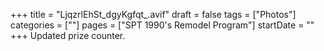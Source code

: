 +++
title = "LjqzrlEhSt_dgyKgfqt_.avif"
draft = false
tags = ["Photos"]
categories = [""]
pages = ["SPT 1990's Remodel Program"]
startDate = ""
+++
Updated prize counter.
